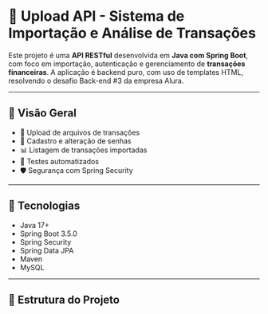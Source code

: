 # 🚀 Upload API - Sistema de Importação e Análise de Transações

Este projeto é uma **API RESTful** desenvolvida em **Java com Spring Boot**, com foco em importação, autenticação e gerenciamento de **transações financeiras**. A aplicação é backend puro, com uso de templates HTML, resolvendo o desafio Back-end #3 da empresa Alura.

---

## 📌 Visão Geral

- 📂 Upload de arquivos de transações  
- 👤 Cadastro e alteração de senhas  
- 📊 Listagem de transações importadas  
- 🧪 Testes automatizados  
- 🛡️ Segurança com Spring Security  

---

## 🧱 Tecnologias

- Java 17+  
- Spring Boot 3.5.0  
- Spring Security   
- Spring Data JPA  
- Maven  
- MySQL

---

## 📁 Estrutura do Projeto
